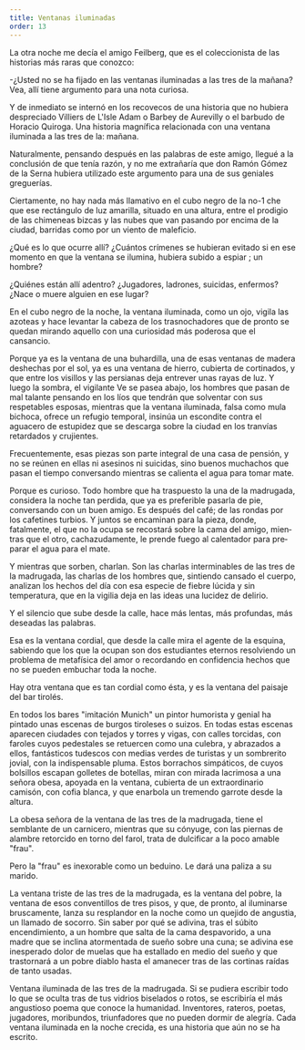 ```yaml
---
title: Ventanas iluminadas
order: 13
---
```


La otra noche me decía el amigo Feilberg, que es el coleccionista de las historias más raras que conozco:

-¿Usted no se ha fijado en las ventanas iluminadas a las tres de la mañana? Vea, allí tiene argumento para una nota curiosa.

Y de inmediato se internó en los recovecos de una historia que no hubiera despreciado Villiers de L'Isle Adam o Barbey de Aurevilly o el barbudo de Horacio Quiroga. Una historia magnífica relacionada con una ventana iluminada a las tres de la: mañana.

Naturalmente, pensando después en las palabras de este amigo, llegué a la conclusión de que tenía razón, y no me extrañaría que don Ramón Gómez de la Serna hubiera utilizado este argumento para una de sus geniales greguerías.

Ciertamente, no hay nada más llamativo en el cubo negro de la no-1 che que ese rectángulo de luz amarilla, situado en una altura, entre el prodigio de las chimeneas bizcas y las nubes que van pasando por encima de la ciudad, barridas como por un viento de maleficio.

¿Qué es lo que ocurre allí? ¿Cuántos crímenes se hubieran evitado si en ese momento en que la ventana se ilumina, hubiera subido a espiar ; un hombre?

¿Quiénes están allí adentro? ¿Jugadores, ladrones, suicidas, enfer­mos? ¿Nace o muere alguien en ese lugar?

En el cubo negro de la noche, la ventana iluminada, como un ojo, vigila las azoteas y hace levantar la cabeza de los trasnochadores que de pronto se quedan mirando aquello con una curiosidad más poderosa que el cansancio.

Porque ya es la ventana de una buhardilla, una de esas ventanas de madera deshechas por el sol, ya es una ventana de hierro, cubierta de cor­tinados, y que entre los visillos y las persianas deja entrever unas rayas de luz. Y luego la sombra, el vigilante Ve se pasea abajo, los hombres que pasan de mal talante pensando en los líos que tendrán que solventar con sus respetables esposas, mientras que la ventana iluminada, falsa co­mo mula bichoca, ofrece un refugio temporal, insinúa un escondite con­tra el aguacero de estupidez que se descarga sobre la ciudad en los tran­vías retardados y crujientes.

Frecuentemente, esas piezas son parte integral de una casa de pen­sión, y no se reúnen en ellas ni asesinos ni suicidas, sino buenos mucha­chos que pasan el tiempo conversando mientras se calienta el agua para tomar mate.

Porque es curioso. Todo hombre que ha traspuesto la una de la ma­drugada, considera la noche tan perdida, que ya es preferible pasarla de pie, conversando con un buen amigo. Es después del café; de las rondas por los cafetines turbios. Y juntos se encaminan para la pieza, donde, fatalmente, el que no la ocupa se recostará sobre la cama del amigo, mien­tras que el otro, cachazudamente, le prende fuego al calentador para pre­parar el agua para el mate.

Y mientras que sorben, charlan. Son las charlas interminables de las tres de la madrugada, las charlas de los hombres que, sintiendo cansado el cuerpo, analizan los hechos del día con esa especie de fiebre lúcida y sin temperatura, que en la vigilia deja en las ideas una lucidez de delirio. 	

Y el silencio que sube desde la calle, hace más lentas, más profun­das, más deseadas las palabras.

Esa es la ventana cordial, que desde la calle mira el agente de la es­quina, sabiendo que los que la ocupan son dos estudiantes eternos resol­viendo un problema de metafísica del amor o recordando en confidencia hechos que no se pueden embuchar toda la noche.

Hay otra ventana que es tan cordial como ésta, y es la ventana del paisaje del bar tirolés.

En todos los bares "imitación Munich" un pintor humorista y ge­nial ha pintado unas escenas de burgos tiroleses o suizos. En todas estas escenas aparecen ciudades con tejados y torres y vigas, con calles torci­das, con faroles cuyos pedestales se retuercen como una culebra, y abra­zados a ellos, fantásticos tudescos con medias verdes de turistas y un som­brerito jovial, con la indispensable pluma. Estos borrachos simpáticos, de cuyos bolsillos escapan golletes de botellas, miran con mirada lacri­mosa a una señora obesa, apoyada en la ventana, cubierta de un extraor­dinario camisón, con cofia blanca, y que enarbola un tremendo garrote desde la altura.

La obesa señora de la ventana de las tres de la madrugada, tiene el semblante de un carnicero, mientras que su cónyuge, con las piernas de alambre retorcido en torno del farol, trata de dulcificar a la poco amable "frau".

Pero la "frau" es inexorable como un beduino. Le dará una paliza a su marido.

La ventana triste de las tres de la madrugada, es la ventana del po­bre, la ventana de esos conventillos de tres pisos, y que, de pronto, al ilu­minarse bruscamente, lanza su resplandor en la noche como un quejido de angustia, un llamado de socorro. Sin saber por qué se adivina, tras el súbito encendimiento, a un hombre que salta de la cama despavorido, a una madre que se inclina atormentada de sueño sobre una cuna; se adi­vina ese inesperado dolor de muelas que ha estallado en medio del sueño y que trastornará a un pobre diablo hasta el amanecer tras de las cortinas raídas de tanto usadas.

Ventana iluminada de las tres de la madrugada. Si se pudiera escri­bir todo lo que se oculta tras de tus vidrios biselados o rotos, se escribiría el más angustioso poema que conoce la humanidad. Inventores, rateros, poetas, jugadores, moribundos, triunfadores que no pueden dormir de alegría. Cada ventana iluminada en la noche crecida, es una historia que aún no se ha escrito.

